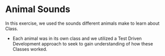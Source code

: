# Animal Sounds

In this exercise, we used the sounds different animals make to learn about Class.

  - Each animal was in its own class and we utilized a Test Driven Development approach to seek to gain understanding of how these Classes worked.
